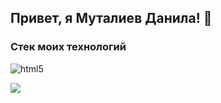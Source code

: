 ## Привет, я Муталиев Данила! 👋
<h3>Стек моих технологий</h3>
<p>
  <img alt="html5" src="https://img.shields.io/badge/-HTML5-E34F26?style=flat-square&logo=html5&logoColor=white" />
</p>

![](https://komarev.com/ghpvc/?username=dmut07&color=red)
